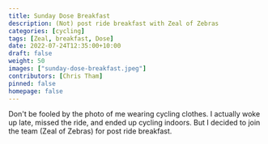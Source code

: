 ```yaml
---
title: Sunday Dose Breakfast
description: (Not) post ride breakfast with Zeal of Zebras
categories: [cycling]
tags: [Zeal, breakfast, Dose]
date: 2022-07-24T12:35:00+10:00
draft: false
weight: 50
images: ["sunday-dose-breakfast.jpeg"]
contributors: [Chris Tham]
pinned: false
homepage: false
---
```

Don't be fooled by the photo of me wearing cycling clothes. I actually woke up late, missed the ride, and ended up cycling indoors. But I decided to join the team (Zeal of Zebras) for post ride breakfast.
